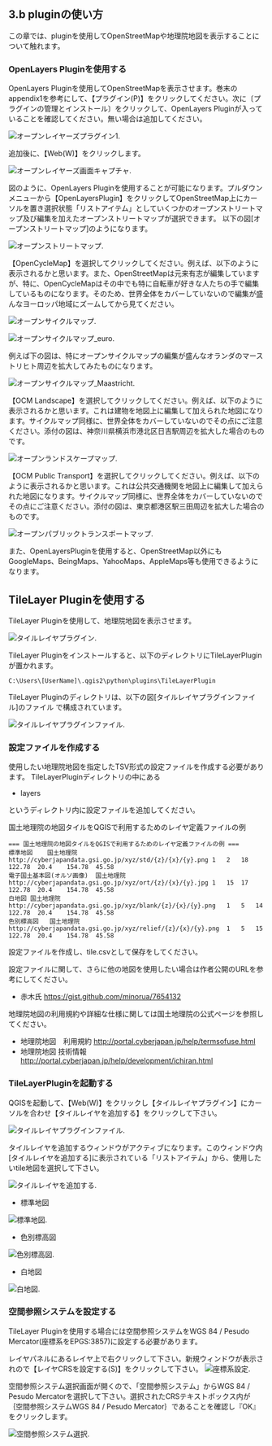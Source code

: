 ## 3.b pluginの使い方

この章では、pluginを使用してOpenStreetMapや地理院地図を表示することについて触れます。

### OpenLayers Pluginを使用する

OpenLayers Pluginを使用してOpenStreetMapを表示させます。巻末のappendix1を参考にして、【プラグイン(P)】をクリックしてください。次に〔プラグインの管理とインストール〕をクリックして、OpenLayers Pluginが入っていることを確認してください。無い場合は追加してください。

![オープンレイヤーズプラグイン1](./img/3-2-1.png).

追加後に、【Web(W)】をクリックします。

![オープンレイヤーズ画面キャプチャ](./img/3-2-2.png).

図のように、OpenLayers Pluginを使用することが可能になります。プルダウンメニューから【OpenLayersPlugin】をクリックしてOpenStreetMap上にカーソルを置き選択状態「リストアイテム」としていくつかのオープンストリートマップ及び編集を加えたオープンストリートマップが選択できます。
以下の図[オープンストリートマップ]のようになります。

![オープンストリートマップ](./img/3-2-3.png).

【OpenCycleMap】を選択してクリックしてください。例えば、以下のように表示されるかと思います。また、OpenStreetMapは元来有志が編集していますが、特に、OpenCycleMapはその中でも特に自転車が好きな人たちの手で編集しているものになります。そのため、世界全体をカバーしていないので編集が盛んなヨーロッパ地域にズームしてから見てください。

![オープンサイクルマップ](./img/3-2-4.png).

![オープンサイクルマップ_euro](./img/3-2-5.png).

例えば下の図は、特にオープンサイクルマップの編集が盛んなオランダのマーストリヒト周辺を拡大してみたものになります。

![オープンサイクルマップ_Maastricht](./img/3-2-6.png).

【OCM Landscape】を選択してクリックしてください。例えば、以下のように表示されるかと思います。これは建物を地図上に編集して加えられた地図になります。サイクルマップ同様に、世界全体をカバーしていないのでその点にご注意ください。添付の図は、神奈川県横浜市港北区日吉駅周辺を拡大した場合のものです。

![オープンランドスケープマップ](./img/3-2-7.png).

【OCM Public Transport】を選択してクリックしてください。例えば、以下のように表示されるかと思います。これは公共交通機関を地図上に編集して加えられた地図になります。サイクルマップ同様に、世界全体をカバーしていないのでその点にご注意ください。添付の図は、東京都港区駅三田周辺を拡大した場合のものです。

![オープンパブリックトランスポートマップ](./img/3-2-8.png).

また、OpenLayersPluginを使用すると、OpenStreetMap以外にもGoogleMaps、BeingMaps、YahooMaps、AppleMaps等も使用できるようになります。

## TileLayer Pluginを使用する

TileLayer Pluginを使用して、地理院地図を表示させます。

![タイルレイヤプラグイン](./img/3-2-9.png).

TileLayer Pluginをインストールすると、以下のディレクトリにTileLayerPluginが置かれます。

```
C:\Users\[UserName]\.qgis2\python\plugins\TileLayerPlugin
```

TileLayer Pluginのディレクトリは、以下の図[タイルレイヤプラグインファイル]のファイル
で構成されています。

![タイルレイヤプラグインファイル](./img/3-2-10.png).


### 設定ファイルを作成する

使用したい地理院地図を指定したTSV形式の設定ファイルを作成する必要があります。
TileLayerPluginディレクトリの中にある

- layers

というディレクトリ内に設定ファイルを追加してください。

国土地理院の地図タイルをQGISで利用するためのレイヤ定義ファイルの例

```
=== 国土地理院の地図タイルをQGISで利用するためのレイヤ定義ファイルの例 ===
標準地図	国土地理院	http://cyberjapandata.gsi.go.jp/xyz/std/{z}/{x}/{y}.png	1	2	18	122.78	20.4	154.78	45.58
電子国土基本図(オルソ画像)	国土地理院	http://cyberjapandata.gsi.go.jp/xyz/ort/{z}/{x}/{y}.jpg	1	15	17	122.78	20.4	154.78	45.58
白地図	国土地理院	http://cyberjapandata.gsi.go.jp/xyz/blank/{z}/{x}/{y}.png	1	5	14	122.78	20.4	154.78	45.58
色別標高図	国土地理院	http://cyberjapandata.gsi.go.jp/xyz/relief/{z}/{x}/{y}.png	1	5	15	122.78	20.4	154.78	45.58

```

設定ファイルを作成し、tile.csvとして保存をしてください。

設定ファイルに関して、さらに他の地図を使用したい場合は作者公開のURLを参考にしてください。
- 赤木氏 https://gist.github.com/minorua/7654132

地理院地図の利用規約や詳細な仕様に関しては国土地理院の公式ページを参照してください。
- 地理院地図　利用規約 http://portal.cyberjapan.jp/help/termsofuse.html
- 地理院地図 技術情報 http://portal.cyberjapan.jp/help/development/ichiran.html

### TileLayerPluginを起動する

QGISを起動して、【Web(W)】をクリックし【タイルレイヤプラグイン】にカーソルを合わせ【タイルレイヤを追加する】をクリックして下さい。

![タイルレイヤプラグインファイル](./img/3-2-11.png).

タイルレイヤを追加するウィンドウがアクティブになります。このウィンドウ内[タイルレイヤを追加する]に表示されている「リストアイテム」から、使用したいtile地図を選択して下さい。

![タイルレイヤを追加する](./img/3-2-12.png).

- 標準地図

![標準地図](./img/3-2-13.png).

- 色別標高図

![色別標高図](./img/3-2-14.png).

- 白地図

![白地図](./img/3-2-15.png).

### 空間参照システムを設定する

TileLayer Pluginを使用する場合には空間参照システムをWGS 84 / Pesudo Mercator(座標系をEPGS:3857)に設定する必要があります。

レイヤパネルにあるレイヤ上で右クリックして下さい。新規ウィンドウが表示されので【レイヤCRSを設定する(S)】をクリックして下さい。
![座標系設定](./img/3-2-16.png).

空間参照システム選択画面が開くので、「空間参照システム」からWGS 84 / Pesudo Mercatorを選択して下さい。選択されたCRSテキストボックス内が｛空間参照システムWGS 84 / Pesudo Mercator｝であることを確認し『OK』をクリックします。

![空間参照システム選択](./img/3-2-17.png).